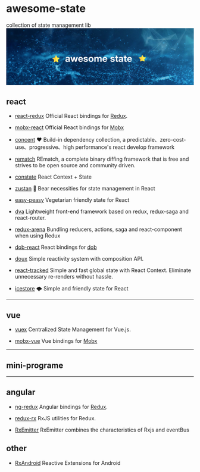 # awesome-state
collection of state management lib
![](https://raw.githubusercontent.com/fantasticsoul/assets/master/img/astate.png)


## react

- [react-redux](https://github.com/reduxjs/react-redux) Official React bindings for [Redux](https://github.com/reduxjs/redux).

- [mobx-react](https://github.com/mobxjs/mobx-react) Official React bindings for [Mobx](https://github.com/mobxjs/mobx)

- [concent](https://github.com/concentjs/concent) ❤️ Build-in dependency collection, a predictable、zero-cost-use、progressive、high performance's react develop framework

- [rematch](https://github.com/rematch/rematch) REmatch, a complete binary diffing framework that is free and strives to be open source and community driven.

- [constate](https://github.com/diegohaz/constate) React Context + State

- [zustan](https://github.com/react-spring/zustand) 🐻 Bear necessities for state management in React

- [easy-peasy](https://github.com/ctrlplusb/easy-peasy) Vegetarian friendly state for React

- [dva](https://github.com/dvajs/dva) Lightweight front-end framework based on redux, redux-saga and react-router.

- [redux-arena](https://github.com/hapood/redux-arena) Bundling reducers, actions, saga and react-component when using Redux

- [dob-react](https://github.com/dobjs/dob-react) React bindings for [dob](https://github.com/dobjs/dob)

- [doux](https://github.com/yisar/doux) Simple reactivity system with composition API.

- [react-tracked](https://github.com/dai-shi/react-tracked) Simple and fast global state with React Context. Eliminate unnecessary re-renders without hassle.

- [icestore](https://github.com/ice-lab/icestore) 🌩 Simple and friendly state for React
___
## vue

- [vuex](https://github.com/vuejs/vuex) Centralized State Management for Vue.js.

- [mobx-vue](https://github.com/mobxjs/mobx-vue) Vue bindings for [Mobx](https://github.com/mobxjs/mobx)

___
## mini-programe

___
## angular

- [ng-redux](https://github.com/angular-redux/ng-redux) Angular bindings for [Redux](https://github.com/reduxjs/redux).

- [redux-rx](https://github.com/acdlite/redux-rx) RxJS utilities for Redux.

- [RxEmitter](https://github.com/drawcall/RxEmitter) RxEmitter combines the characteristics of Rxjs and eventBus

## other

- [RxAndroid](https://github.com/ReactiveX/RxAndroid) Reactive Extensions for Android
